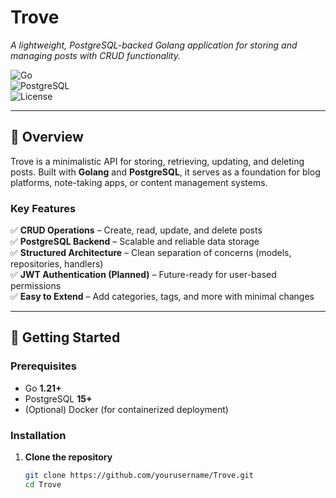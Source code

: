# **Trove**  

*A lightweight, PostgreSQL-backed Golang application for storing and managing posts with CRUD functionality.*  

![Go](https://img.shields.io/badge/Go-1.21+-blue)  
![PostgreSQL](https://img.shields.io/badge/PostgreSQL-15+-blue)  
![License](https://img.shields.io/badge/License-MIT-green)  

---

## **📌 Overview**  
Trove is a minimalistic API for storing, retrieving, updating, and deleting posts. Built with **Golang** and **PostgreSQL**, it serves as a foundation for blog platforms, note-taking apps, or content management systems.  

### **Key Features**  
✅ **CRUD Operations** – Create, read, update, and delete posts  
✅ **PostgreSQL Backend** – Scalable and reliable data storage  
✅ **Structured Architecture** – Clean separation of concerns (models, repositories, handlers)  
✅ **JWT Authentication (Planned)** – Future-ready for user-based permissions  
✅ **Easy to Extend** – Add categories, tags, and more with minimal changes  

---

## **🚀 Getting Started**  

### **Prerequisites**  
- Go **1.21+**  
- PostgreSQL **15+**  
- (Optional) Docker (for containerized deployment)  

### **Installation**  
1. **Clone the repository**  
   ```sh
   git clone https://github.com/yourusername/Trove.git
   cd Trove